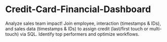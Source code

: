 # Credit-Card-Financial-Dashboard
Analyze sales team impact! Join employee, interaction (timestamps &amp; IDs), and sales data (timestamps &amp; IDs) to assign credit (last/first touch or multi-touch) via SQL. Identify top performers and optimize workflows.
